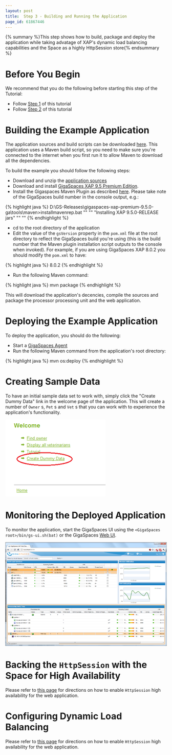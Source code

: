 ```yaml
---
layout: post
title:  Step 3 - Building and Running the Application
page_id: 61867446
---
```


{% summary %}This step shows how to build, package and deploy the application while taking advatage of XAP's dynamic load balancing capabilities and the Space as a highly HttpSession store{% endsummary %}

# Before You Begin 

We recommend that you do the following before starting this step of the Tutorial: 

- Follow [Step 1](/xap96/step-1---adjusting-your-jpa-domain-model-to-the-xap-jpa-implementation.html) of this tutorial
- Follow [Step 2](/xap96/step-2---using-the-power-of-the-space-to-scale-your-data-access-layer.html) of this tutorial

# Building the Example Application 

The application sources and build scripts can be downloaded [here](/attachment_files/petclinic.zip). This application uses a Maven build script, so you need to make sure you're connected to the internet when you first run it to allow Maven to download all the dependencies.  

To build the example you should follow the following steps: 

- Download and unzip the [application sources](/attachment_files/petclinic.zip)
- Download and install [GigaSpaces XAP 9.5 Premium Edition](http://www.gigaspaces.com/LatestProductVersion). 
- Install the Gigaspaces Maven Plugin as described [here](/xap96/maven-plugin.html). Please take note of the GigaSpaces build number in the console output, e.g.: 

{% highlight java %}
D:\GS-Releases\gigaspaces-xap-premium-9.5.0-ga\tools\maven>installmavenrep.bat
""
""
"Installing XAP 9.5.0-RELEASE jars"
""
""
{% endhighlight %}

- cd to the root directory of the application
- Edit the value of the `gsVersion` property in the `pom.xml` file at the root directory to reflect the GigaSpaces build you're using (this is the build number that the Maven plugin installation script outputs to the console when invoked). 
For example, if you are using GigaSpaces XAP 8.0.2 you should modify the `pom.xml` to have: 

{% highlight java %}
<gsVersion>8.0.2</gsVersion>
{% endhighlight %}

- Run the following Maven command: 

{% highlight java %}
mvn package
{% endhighlight %}

This will download the application's decencies, compile the sources and package the processor processing unit and the web application. 

# Deploying the Example Application 

To deploy the application, you should do the following: 

- Start a [GigaSpaces Agent](/xap96/the-grid-service-agent.html)
- Run the following Maven command from the application's root directory:

{% highlight java %}
mvn os:deploy
{% endhighlight %}

# Creating Sample Data 

To have an initial sample data set to work with, simply click the "Create Dummy Data" link in the welcome page of the application. This will create a number of `Owner` s, `Pet` s and `Vet` s that you can work with to experience the application's functionality. 

![dummy-data.png](/attachment_files/dummy-data.png)

# Monitoring the Deployed Application

To monitor  the application, start the GigaSpaces UI using the `<GigaSpaces root>/bin/gs-ui.sh(bat)` or the GigaSpaces [Web UI](/xap96/web-management-console.html).

![web-ui-pc.png](/attachment_files/web-ui-pc.png)

# Backing the `HttpSession` with the Space for High Availability

Please refer to [this page](/xap96/step-2---enabling-http-session-failover-and-fault-tolerance.html) for directions on how to enable `HttpSession` high availability for the web application. 

# Configuring Dynamic Load Balancing 

Please refer to [this page](/xap96/step-3---scaling-the-data-access-layer.html) for directions on how to enable `HttpSession` high availability for the web application. 


